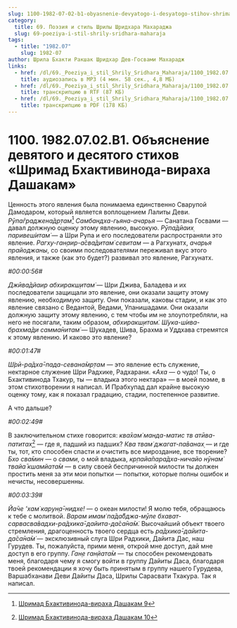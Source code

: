 ```yaml
---
slug: 1100-1982-07-02-b1-obyasnenie-devyatogo-i-desyatogo-stihov-shrimad-bhaktivinoda-viraha-dashakam
category:
  title: 69. Поэзия и стиль Шрилы Шридхара Махараджа
  slug: 69-poeziya-i-stil-shrily-sridhara-maharaja
tags:
  - title: "1982.07"
    slug: 1982-07
author: Шрила Бхакти Ракшак Шридхар Дев-Госвами Махарадж
links:
  - href: /dl/69._Poeziya_i_stil_Shrily_Sridhara_Maharaja/1100_1982.07.02.B1_SridharMj_Objasnenie_devjatogo_i_desjatogo_stihov_Shrimad_Bhaktivinoda-viraha_Dashakam.mp3
    title: аудиозапись в MP3 (4 мин. 58 сек., 4,8 МБ)
  - href: /dl/69._Poeziya_i_stil_Shrily_Sridhara_Maharaja/1100_1982.07.02.B1_SridharMj_Objasnenie_devjatogo_i_desjatogo_stihov_Shrimad_Bhaktivinoda-viraha_Dashakam.rtf
    title: транскрипцию в RTF (87 КБ)
  - href: /dl/69._Poeziya_i_stil_Shrily_Sridhara_Maharaja/1100_1982.07.02.B1_SridharMj_Objasnenie_devjatogo_i_desjatogo_stihov_Shrimad_Bhaktivinoda-viraha_Dashakam.pdf
    title: транскрипцию в PDF (178 КБ)
---
```


# 1100. 1982.07.02.B1. Объяснение девятого и десятого стихов «Шримад Бхактивинода-вираха Дашакам»

Ценность этого явления была понимаема единственно Сварупой Дамодаром, который является воплощением Лалиты Деви. *Рӯпа̄граджена̄др̣там̇*[^_ftn1] *Самбандха-гьяна-ачарья* — Санатана Госвами — давал должную оценку этому явлению, высокую. *Рӯпа̄дйаих̣ паривеш́итам̇* — а Шри Рупа и его последователи распространяли это явление. *Рагху-ган̣аир-а̄сва̄дитам̇ севитам* — а Рагхунатх, *ачарья прайоджаны*, со своими последователями переживал вкус этого явления, и также (как это будет?) развивал это явление, Рагхунатх.

*#00:00:56#*

*Джӣва̄дйаир абхиракш̣итам̇* — Шри Джива, Баладева и их последователи защищали это явление, они оказали защиту этому явлению, необходимую защиту. Они показали, каковы стадии, и как это явление связано с Ведантой, Ведами, Упанишадами. Они оказали должную защиту этому явлению, с тем чтобы им не злоупотребляли, на него не посягали, таким образом, *абхиракш̣итам̇. Ш́ука-ш́ива-брахма̄ди самма̄нитам̇* — Шукадев, Шива, Брахма и Уддхава стремятся к этому явлению. И каково это явление?

*#00:01:47#*

*Ш́рӣ-ра̄дха̄-пада-севана̄мр̣там* — это явление есть служение, нектарное служение Шри Радхике, Радхарани. «*Аха* — о чудо! Ты, о Бхактивинода Тхакур, ты — владыка этого нектара» — в моей поэме, в этом стихотворении я написал. И Прабхупад дал крайне высокую оценку тому, как я показал градацию, стадии, постепенное развитие.

А что дальше?

*#00:02:49#*

В заключительном стихе говорится: *ква̄хам̇ манда-матис тв атӣва-патитах̣*[^_ftn2] — где я, падший из падших? *Ква твам̇ джагат-па̄ванах̣* — и где ты, тот, кто способен спасти и очистить все мироздание, все творение? *Бхо сва̄мин* — о *свами*, о мой владыка, *кр̣пайа̄пара̄дха-ничайо нӯнам̇ твайа̄ кшамйата̄м* — в силу своей беспричинной милости ты должен простить меня за эти мои попытки — попытки, которые полны ошибок и нечисты, несовершенны.

*#00:03:39#*

*Йа̄че ’хам̇ карун̣а̄-нидхе!* — о океан милости! Я молю тебя, обращаюсь к тебе с молитвой. *Варам имам̇ па̄да̄бджа-мӯле бхават-сарвасва̄вадхи-ра̄дхика̄-дайита-да̄са̄на̄м̇.* Высочайший объект твоего стремления, драгоценность твоего сердца есть *ра̄дхика̄-дайита-да̄са̄на̄м̇* — эксклюзивный слуга Шри Радхики, Дайита Дас, наш Гурудев. Ты, пожалуйста, прими меня, открой мне доступ, дай мне доступ в его группу. *Ган̣е ган̣йата̄м* — ты способен рекомендовать меня, благодаря чему я смогу войти в группу Дайиты Даса, благодаря твоей рекомендации я хочу быть принятым в группу нашего Гурудева, Варшабханави Деви Дайиты Даса, Шрилы Сарасвати Тхакура. Так я написал.



[^_ftn1]: [Шримад Бхактивинода-вираха Дашакам 9](../notes/shrimad-bhaktivinoda-viraha-dashakam/shrimad-bhaktivinoda-viraha-dashakam-9.md)

[^_ftn2]: [Шримад Бхактивинода-вираха Дашакам 10](../notes/shrimad-bhaktivinoda-viraha-dashakam/shrimad-bhaktivinoda-viraha-dashakam-10.md)
